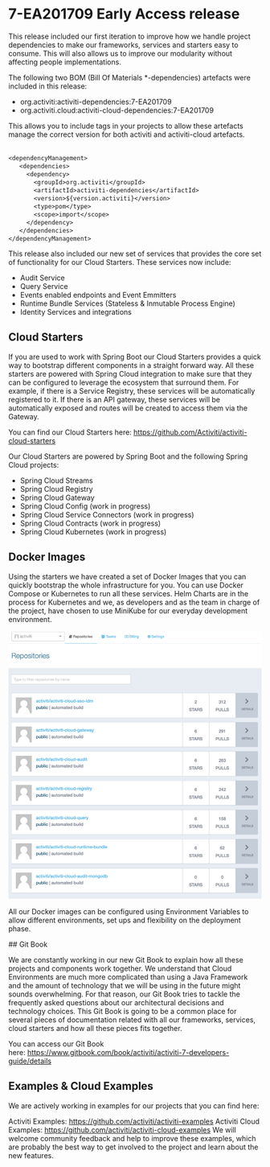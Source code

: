 # 7-EA201709 Early Access release

This release included our first iteration to improve how we handle project dependencies to make our frameworks, services and starters easy to consume. This will also allows us to improve our modularity without affecting people implementations.

The following two BOM (Bill Of Materials \*-dependencies) artefacts were included in this release:

- org.activiti:activiti-dependencies:7-EA201709
- org.activiti.cloud:activiti-cloud-dependencies:7-EA201709

This allows you to include <dependencyManagement> tags in your projects to allow these artefacts manage the correct version for both activiti and activiti-cloud artefacts.
```

<dependencyManagement>
   <dependencies>
     <dependency>
       <groupId>org.activiti</groupId>
       <artifactId>activiti-dependencies</artifactId>
       <version>${version.activiti}</version>
       <type>pom</type>
       <scope>import</scope>
     </dependency>
   </dependencies>
</dependencyManagement>

```

This release also included our new set of services that provides the core set of functionality for our Cloud Starters. These services now include:

- Audit Service
- Query Service
- Events enabled endpoints and Event Emmitters
- Runtime Bundle Services (Stateless & Inmutable Process Engine)
- Identity Services and integrations

## Cloud Starters

If you are used to work with Spring Boot our Cloud Starters provides a quick way to bootstrap different components in a straight forward way. All these starters are powered with Spring Cloud integration to make sure that they can be configured to leverage the ecosystem that surround them. For example, if there is a Service Registry, these services will be automatically registered to it. If there is an API gateway, these services will be automatically exposed and routes will be created to access them via the Gateway.

You can find our Cloud Starters here: https://github.com/Activiti/activiti-cloud-starters

Our Cloud Starters are powered by Spring Boot and the following Spring Cloud projects:

- Spring Cloud Streams
- Spring Cloud Registry
- Spring Cloud Gateway
- Spring Cloud Config (work in progress)
- Spring Cloud Service Connectors (work in progress)
- Spring Cloud Contracts (work in progress)
- Spring Cloud Kubernetes (work in progress)

## Docker Images

Using the starters we have created a set of Docker Images that you can quickly bootstrap the whole infrastructure for you. You can use Docker Compose or Kubernetes to run all these services. Helm Charts are in the process for Kubernetes and we, as developers and as the team in charge of the project, have chosen to use MiniKube for our everyday development environment.

![](/assets/docker-images.png)

All our Docker images can be configured using Environment Variables to allow different environments, set ups and flexibility on the deployment phase.

## Git Book

We are constantly working in our new Git Book to explain how all these projects and components work together. We understand that Cloud Environments are much more complicated than using a Java Framework and the amount of technology that we will be using in the future might sounds overwhelming. For that reason, our Git Book tries to tackle the frequently asked questions about our architectural decisions and technology choices. This Git Book is going to be a common place for several pieces of documentation related with all our frameworks, services, cloud starters and how all these pieces fits together.

You can access our Git Book here: https://www.gitbook.com/book/activiti/activiti-7-developers-guide/details

## Examples & Cloud Examples

We are actively working in examples for our projects that you can find here:

Activiti Examples: https://github.com/activiti/activiti-examples
Activiti Cloud Examples: https://github.com/activiti/activiti-cloud-examples
We will welcome community feedback and help to improve these examples, which are probably the best way to get involved to the project and learn about the new features.
